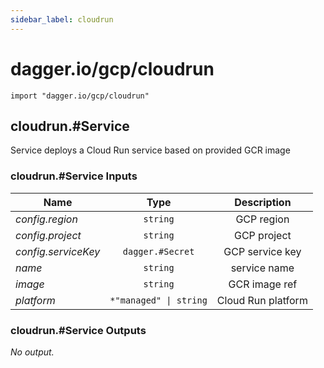 ```yaml
---
sidebar_label: cloudrun
---
```


# dagger.io/gcp/cloudrun

```cue
import "dagger.io/gcp/cloudrun"
```

## cloudrun.#Service

Service deploys a Cloud Run service based on provided GCR image

### cloudrun.#Service Inputs

| Name                  | Type                      | Description          |
| -------------         |:-------------:            |:-------------:       |
|*config.region*        | `string`                  |GCP region            |
|*config.project*       | `string`                  |GCP project           |
|*config.serviceKey*    | `dagger.#Secret`          |GCP service key       |
|*name*                 | `string`                  |service name          |
|*image*                | `string`                  |GCR image ref         |
|*platform*             | `*"managed" \| string`    |Cloud Run platform    |

### cloudrun.#Service Outputs

_No output._
